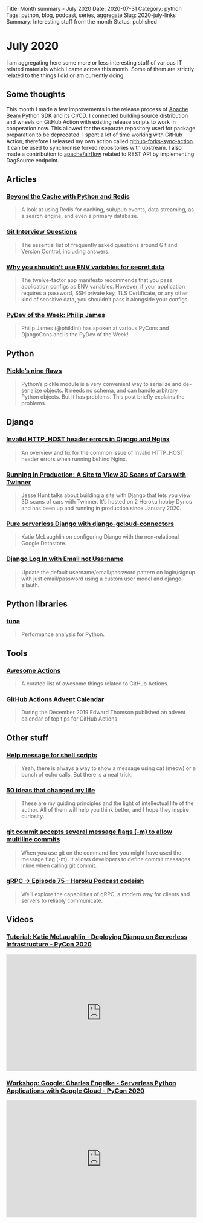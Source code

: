 Title: Month summary - July 2020
Date: 2020-07-31
Category: python
Tags: python, blog, podcast, series, aggregate
Slug: 2020-july-links
Summary: Interesting stuff from the month
Status: published


# July 2020

I am aggregating here some more or less interesting stuff of various IT related materials which I came across this month.
Some of them are strictly related to the things I did or am currently doing.


## Some thoughts

This month I made a few improvements in the release process of [Apache Beam](https://github.com/apache/beam) Python SDK and its CI/CD.
I connected building source distribution and wheels on GitHub Action with existing release scripts to work in cooperation now.
This allowed for the separate repository used for package preparation to be deprecated.
I spent a lot of time working with GitHub Action, therefore I released my own action called [github-forks-sync-action](https://github.com/TobKed/github-forks-sync-action).
It can be used to synchronise forked repositories with upstream.
I also made a contribution to [apache/airflow](https://github.com/apache/airflow) related to REST API by implementing DagSource endpoint.


## Articles

### [Beyond the Cache with Python and Redis](https://redislabs.com/blog/beyond-the-cache-with-python)

> A look at using Redis for caching, sub/pub events, data streaming, as a search engine, and even a primary database.

### [Git Interview Questions](https://www.git-tower.com/learn/git/faq/git-interview-questions)

> The essential list of frequently asked questions around Git and Version Control, including answers.

### [Why you shouldn't use ENV variables for secret data](https://diogomonica.com/2017/03/27/why-you-shouldnt-use-env-variables-for-secret-data/)

> The twelve-factor app manifesto recommends that you pass application configs as ENV variables. However, if your application requires a password, SSH private key, TLS Certificate, or any other kind of sensitive data, you shouldn't pass it alongside your configs.

### [PyDev of the Week: Philip James](https://www.blog.pythonlibrary.org/2020/07/06/pydev-of-the-week-philip-james)

> Philip James (@phildini) has spoken at various PyCons and DjangoCons and is the PyDev of the Week!


## Python

### [Pickle’s nine flaws](https://nedbatchelder.com/blog/202006/pickles_nine_flaws.html)

> Python’s pickle module is a very convenient way to serialize and de-serialize objects. It needs no schema, and can handle arbitrary Python objects. But it has problems. This post briefly explains the problems.


## Django

### [Invalid HTTP_HOST header errors in Django and Nginx](https://www.borfast.com/blog/2020/07/06/invalid-http_host-header-errors-in-django-and-nginx)

> An overview and fix for the common issue of Invalid HTTP_HOST header errors when running behind Nginx.

### [Running in Production: A Site to View 3D Scans of Cars with Twinner](https://runninginproduction.com/podcast/40-a-site-to-view-3d-scans-of-cars-with-twinner)

> Jesse Hunt talks about building a site with Django that lets you view 3D scans of cars with Twinner. It’s hosted on 2 Heroku hobby Dynos and has been up and running in production since January 2020.

### [Pure serverless Django with django-gcloud-connectors](https://dev.to/googlecloud/pure-serverless-django-with-django-gcloud-connectors-apo)

> Katie McLaughlin on configuring Django with the non-relational Google Datastore.

### [Django Log In with Email not Username](https://learndjango.com/tutorials/django-log-in-email-not-username)

> Update the default username/email/password pattern on login/signup with just email/password using a custom user model and django-allauth.


## Python libraries

### [tuna](https://github.com/nschloe/tuna)

> Performance analysis for Python.


## Tools

### [Awesome Actions](https://github.com/sdras/awesome-actions)

> A curated list of awesome things related to GitHub Actions.

### [GitHub Actions Advent Calendar](https://www.edwardthomson.com/blog/github_actions_advent_calendar.html)

> During the December 2019 Edward Thomson published an advent calendar of top tips for GitHub Actions.


## Other stuff

### [Help message for shell scripts](https://samizdat.dev/help-message-for-shell-scripts/)

> Yeah, there is always a way to show a message using cat (meow) or a bunch of echo calls. But there is a neat trick.

### [50 ideas that changed my life](https://www.perell.com/blog/50-ideas-that-changed-my-life)

> These are my guiding principles and the light of intellectual life of the author. All of them will help you think better, and I hope they inspire curiosity. 

### [git commit accepts several message flags (-m) to allow multiline commits](https://www.stefanjudis.com/today-i-learned/git-commit-accepts-several-message-flags-m-to-allow-multiline-commits/)

> When you use git on the command line you might have used the message flag (-m). It allows developers to define commit messages inline when calling git commit. 

### [gRPC → Episode 75 - Heroku Podcast codeish](https://www.heroku.com/podcasts/codeish/75-grpc)

> We’ll explore the capabilities of gRPC, a modern way for clients and servers to reliably communicate.


## Videos

### [Tutorial: Katie McLaughlin - Deploying Django on Serverless Infrastructure - PyCon 2020](https://www.youtube.com/watch?v=oYy9_4fm56o)
<div class="videoWrapper" style="height:0; padding-bottom:56.25%; padding-top:25px; position:relative" height="0">
    <iframe style="position:absolute; top:0; width:100%" height="100%" width="100%"' src="https://www.youtube.com/embed/oYy9_4fm56o" frameborder="0" allow="accelerometer; autoplay; encrypted-media; gyroscope; picture-in-picture" allowfullscreen></iframe>
</div>

### [Workshop: Google: Charles Engelke - Serverless Python Applications with Google Cloud - PyCon 2020](https://www.youtube.com/watch?v=4bjX9iKqpXA)
<div class="videoWrapper" style="height:0; padding-bottom:56.25%; padding-top:25px; position:relative" height="0">
    <iframe style="position:absolute; top:0; width:100%" height="100%" width="100%"' src="https://www.youtube.com/embed/4bjX9iKqpXA" frameborder="0" allow="accelerometer; autoplay; encrypted-media; gyroscope; picture-in-picture" allowfullscreen></iframe>
</div>

